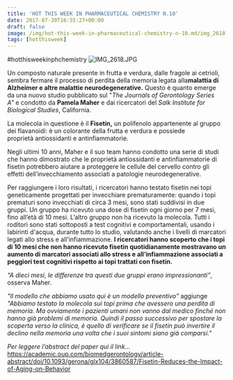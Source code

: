 ```yaml
---
title: 'HOT THIS WEEK IN PHARMACEUTICAL CHEMISTRY N.10'
date: 2017-07-30T16:55:27+00:00
draft: false
image: /img/hot-this-week-in-pharmaceutical-chemistry-n-10.md/img_2618.jpg
tags: [hotthisweek]
---
```


#hotthisweekinphchemistry ![IMG_2618.JPG](/img/hot-this-week-in-pharmaceutical-chemistry-n-10.md/img_2618.jpg)

Un composto naturale presente in frutta e verdura, dalle fragole ai cetrioli, sembra fermare il processo di perdita della memoria legata alla**malattia di Alzheimer e altre malattie neurodegenerative.** Questo è quanto emerge da una nuovo studio pubblicato sul "_The Journals of Gerontology Series A"_ e condotto da **Pamela Maher** e dai ricercatori del _Salk Institute for Biological Studies_, California.

La molecola in questione è il **Fisetin,** un polifenolo appartenente al gruppo dei flavanoidi: è un colorante della frutta e verdura e possiede proprietà antiossidanti e antinfiammatorie.

Negli ultimi 10 anni, Maher e il suo team hanno condotto una serie di studi che hanno dimostrato che le proprietà antiossidanti e antinfiammatorie di fisetin potrebbero aiutare a proteggere le cellule del cervello contro gli effetti dell’invecchiamento associati a patologie neurodegenerative.

Per raggiungere i loro risultati, i ricercatori hanno testato fisetin nei topi geneticamente progettati per invecchiare prematuramente: quando i topi prematuri sono invecchiati di circa 3 mesi, sono stati suddivisi in due gruppi. Un gruppo ha ricevuto una dose di fisetin ogni giorno per 7 mesi, fino all’età di 10 mesi. L’altro gruppo non ha ricevuto la molecola. Tutti i roditori sono stati sottoposti a test cognitivi e comportamentali, usando i labirinti d'acqua, durante tutto lo studio, valutando anche i livelli di marcatori legati allo stress e all’infiammazione. **I ricercatori hanno scoperto che i topi di 10 mesi che non hanno ricevuto fisetin quotidianamente mostravano un aumento di marcatori associati allo stress e all’infiammazione associati a peggiori test cognitivi rispetto ai topi trattati con fisetin.**

_“A dieci mesi, le differenze tra questi due gruppi erano impressionanti”_, osserva Maher.

_"Il modello che abbiamo usato qui è un modello preventivo"_ aggiunge _"Abbiamo testato la molecola sui topi prima che avessero una perdita di memoria. Ma ovviamente i pazienti umani non vanno dal medico finché non hanno già problemi di memoria. Quindi il passo successivo per spostare la scoperta verso la clinica, è quello di verificare se il fisetin può invertire il declino nella memoria una volta che i suoi sintomi siano già comparsi."_

_Per leggere l’abstract del paper qui il link…_ https://academic.oup.com/biomedgerontology/article-abstract/doi/10.1093/gerona/glx104/3860587/Fisetin-Reduces-the-Impact-of-Aging-on-Behavior